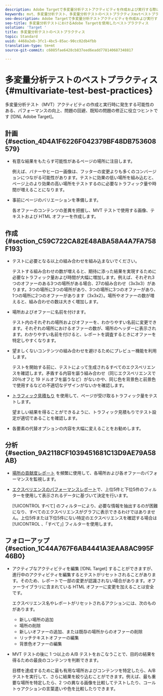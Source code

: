 ```yaml
---
description: Adobe Targetで多変量分析テストアクティビティを作成および実行する際に発生する可能性のある、パフォーマンスの向上、問題の回避、既知の問題の修正に役立つヒントです。
keywords: mvt、多変量分析テスト、多変量分析テストのベストプラクティスmvtベストプラクティス、mvtの組み合わせ、mvtレポート
seo-description: Adobe Targetで多変量分析テストアクティビティを作成および実行する際に発生する可能性のある、パフォーマンスの向上、問題の回避、既知の問題の修正に役立つヒントです。
seo-title: 多変量分析テストにおけるAdobe Targetを使用したベストプラクティス
solution: 'Target '
title: 多変量分析テストのベストプラクティス
topic: Standard
uuid: 4468a2eb-3fc1-4bc5-85ac-90cc02db4fbb
translation-type: tm+mt
source-git-commit: c6085fae6428cb837eed6eadd778140687348817

---
```



# 多変量分析テストのベストプラクティス{#multivariate-test-best-practices}

多変量分析テスト（MVT）アクティビティの作成と実行時に発生する可能性のある、パフォーマンスの向上、問題の回避、既知の問題の修正に役立つヒントです [!DNL Adobe Target]。

## 計画 {#section_4D4A1F6226F042379BF48DB753608579}

* 有意な結果をもたらす可能性があるページの場所に注目します。

   例えば、バナーやヒーロー画像は、フッターの変更よりも多くのコンバージョンにつながる可能性があります。テストに効果の低い場所を組み込むと、ページ上のより効果の高い場所をテストするのに必要なトラフィック量や時間が増えることになります。
* 事前にページのバリエーションを準備します。

   各オファーのコンテンツの差異を把握し、MVT テストで使用する画像、テキストおよび HTML オファーを作成します。

## 作成 {#section_C59C722CA82E48ABA58A4A7FA758F193}

* テストに必要となる以上の組み合わせを組み込まないでください。

   テストする組み合わせの数が増えると、期待に添った結果を実現するために必要なトラフィック量および時間が大幅に増加します。例えば、それぞれ3つのオファーのある3つの場所がある場合、27の組み合わせ（3x3x3）があります。3つの場所に3つの場所があり、3つの場所に3つのオファーがあり、1つの場所に2つのオファーがあります（3x3x2）。場所やオファーの数が増えると、組み合わせの数は大きく増加します。

* 場所およびオファーに名前を付けます。

   テスト内のそれぞれの場所およびオファーを、わかりやすい名前に変更できます。それぞれの場所におけるオファーの数が、場所のヘッダーに表示されます。わかりやすい名前を付けると、レポートを調査するときにオファーを特定しやすくなります。

* 望ましくないコンテンツの組み合わせを避けるためにプレビュー機能を利用します。

   テストを開始する前に、テストによって生成されるすべてのエクスペリエンスを確認します。矛盾する内容を謳う組み合わせ（同じエクスペリエンスで 20％オフと 19 ドルオフを謳うなど）がないかや、同じ色を背景色と前景色で使用するなどの不適切なデザインがないかを確認します。

* [トラフィック見積もり](/help/c-activities/c-multivariate-testing/t-create-multivariate-test/traffic-estimator.md) を使用して、ページが受け取るトラフィック量をテストします。

   望ましい結果を得ることができるように、トラフィック見積もりでテスト設定が適切であることを確認します。
* 各要素の代替オプションの内容を大幅に変えることをお勧めします。

## 分析 {#section_9A2118CF1039451681C13D9AE79A58AB}

* [場所の貢献度レポート](/help/c-reports/location-contribution-report.md) を頻繁に使用して、各場所および各オファーのパフォーマンスを監視します。
* [エクスペリエンスのパフォーマンスレポート](/help/c-reports/experience-performance-report.md)で、上位5件と下位5件のフィルターを使用して表示されるデータに基づいて決定を行います。

   [!UICONTROL すべて] のフィルターにより、必要な情報を抽出するのが困難になり、すべてのエクスペリエンスがグラフに表示できるわけではありません。上位5件または下位5件にない特定のエクスペリエンスを確認する場合は [!UICONTROL 、「すべて」] フィルターを使用します。

## フォローアップ {#section_1C44A767F6AB4441A3EAA8AC995F46B0}

* アクティブなアクティビティを編集 [!DNL Target] することができますが、進行中のアクティビティを編集するとテストがリセットされることがあります。そのため、レポートで一部の変更が認識されない場合があります。オファーライブラリに含まれている HTML オファーに変更を加えることは安全です。

   エクスペリエンス名やレポートがリセットされるアクションには、次のものがあります。

   * 新しい場所の追加
   * 場所の削除
   * 新しいオファーの追加、または既存の場所からのオファーの削除
   * リッチテキストオファーの編集
   * 背景色オファーの編集

* MVT テストの後に 1 つ以上の A/B テストをおこなうことで、目的の結果を得るための最良のコンテンツを判断できます。

   目標を達成するために最も有用な場所およびコンテンツを特定したら、A/B テストを実行して、さらに結果を絞り込むことができます。例えば、最も重要な場所を特定したら、2 つの異なる画像を比較してテストしたり、コールトゥアクションの言葉遣いや色を比較したりできます。

